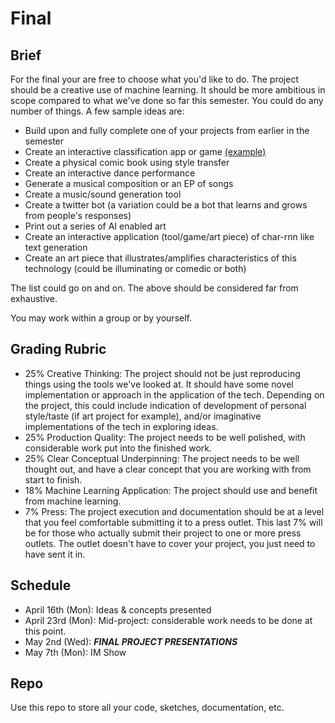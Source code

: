 # Final

## Brief
For the final your are free to choose what you'd like to do. The project should be a creative use of machine learning. It should be more ambitious in scope compared to what we've done so far this semester. You could do any number of things. A few sample ideas are:
* Build upon and fully complete one of your projects from earlier in the semester
* Create an interactive classification app or game [(example)](https://experiments.withgoogle.com/ai/emoji-scavenger)
* Create a physical comic book using style transfer
* Create an interactive dance performance
* Generate a musical composition or an EP of songs
* Create a music/sound generation tool
* Create a twitter bot (a variation could be a bot that learns and grows from people's responses)
* Print out a series of AI enabled art
* Create an interactive application (tool/game/art piece) of char-rnn like text generation 
* Create an art piece that illustrates/amplifies characteristics of this technology (could be illuminating or comedic or both)

The list could go on and on. The above should be considered far from exhaustive.

You may work within a group or by yourself. 

## Grading Rubric
* 25% Creative Thinking: The project should not be just reproducing things using the tools we've looked at. It should have some novel implementation or approach in the application of the tech. Depending on the project, this could include indication of development of personal style/taste (if art project for example), and/or imaginative implementations of the tech in exploring ideas. 
* 25% Production Quality: The project needs to be well polished, with considerable work put into the finished work.
* 25% Clear Conceptual Underpinning: The project needs to be well thought out, and have a clear concept that you are working with from start to finish.
* 18% Machine Learning Application: The project should use and benefit from machine learning.
* 7% Press: The project execution and documentation should be at a level that you feel comfortable submitting it to a press outlet. This last 7% will be for those who actually submit their project to one or more press outlets. The outlet doesn't have to cover your project, you just need to have sent it in.


## Schedule
* April 16th (Mon): Ideas & concepts presented
* April 23rd (Mon): Mid-project: considerable work needs to be done at this point.
* May 2nd (Wed): ***FINAL PROJECT PRESENTATIONS***
* May 7th (Mon): IM Show

## Repo
Use this repo to store all your code, sketches, documentation, etc.

